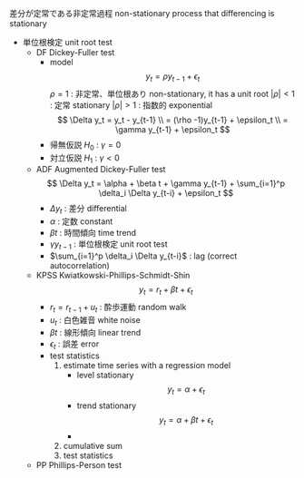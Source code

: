 差分が定常である非定常過程
non-stationary process that differencing is stationary 
- 単位根検定 unit root test
    - DF Dickey-Fuller test
        - model
            $$
            y_t = \rho y_{t-1} +\epsilon_t
            $$
            $\rho = 1$ :  非定常、単位根あり non-stationary, it has a unit root
            $|\rho| < 1$ : 定常 stationary
            $|\rho| > 1$ : 指数的 exponential
        $$
        \Delta y_t = y_t - y_{t-1}
        \\ = (\rho -1)y_{t-1} + \epsilon_t \\ = \gamma y_{t-1} + \epsilon_t
        $$
        - 帰無仮説 $H_0$ :  $\gamma = 0$
        - 対立仮説 $H_1$ :  $\gamma < 0$
    - ADF Augmented Dickey-Fuller test
        $$
        \Delta y_t = \alpha + \beta t + \gamma y_{t-1} + \sum_{i=1}^p \delta_i \Delta y_{t-i} + \epsilon_t
        $$
        - $\Delta y_t$ : 差分 differential
        - $\alpha$ : 定数 constant
        - $\beta t$ :  時間傾向 time trend
        - $\gamma y_{t-1}$ :  単位根検定 unit root test
        - $\sum_{i=1}^p \delta_i \Delta y_{t-i}$  :  lag (correct autocorrelation)
    - KPSS Kwiatkowski-Phillips-Schmidt-Shin
        $$
        y_t = r_t + \beta t + \epsilon_t
        $$
        - $r_t = r_{t-1} + u_t$ : 酔歩運動 random walk
        - $u_t$ : 白色雑音 white noise
        - $\beta t$ : 線形傾向 linear trend
        - $\epsilon_t$ : 誤差 error
        - test statistics
            1. estimate time series with a regression model
                - level stationary
                    $$
                    y_t = \alpha + \epsilon_t
                    $$
                - trend stationary
                    $$
                    y_t = \alpha + \beta t +  \epsilon_t
                    $$
                - 
            2. cumulative sum 
            3. test statistics
    - PP Phillips-Person test